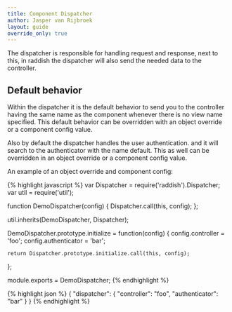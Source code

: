 ```yaml
---
title: Component Dispatcher
author: Jasper van Rijbroek
layout: guide
override_only: true
---
```


The dispatcher is responsible for handling request and response, next to this, in raddish the dispatcher will also send the needed data to the controller.

## Default behavior
Within the dispatcher it is the default behavior to send you to the controller having the same name as the component whenever there is no view name specified.
This default behavior can be overridden with an object override or a component config value.

Also by default the dispatcher handles the user authentication. and it will search to the authenticator with the name default.
This as well can be overridden in an object override or a component config value.

An example of an object override and component config:

<div class="row">
    <div class="col6">
{% highlight javascript %}
var Dispatcher  = require('raddish').Dispatcher;
var util        = require('util');

function DemoDispatcher(config) {
    Dispatcher.call(this, config);
};

util.inherits(DemoDispatcher, Dispatcher);

DemoDispatcher.prototype.initialize = function(config) {
    config.controller = 'foo';
    config.authenticator = 'bar';

    return Dispatcher.prototype.initialize.call(this, config);
};

module.exports = DemoDispatcher;
{% endhighlight %}
    </div>
    <div class="col6">
{% highlight json %}
{
    "dispatcher": {
        "controller": "foo",
        "authenticator": "bar"
    }
}
{% endhighlight %}
    </div>
</div>